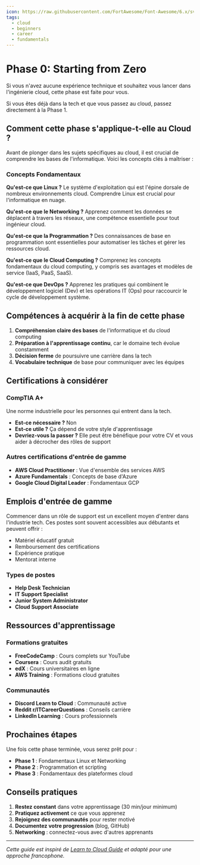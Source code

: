 ```yaml
---
icon: https://raw.githubusercontent.com/FortAwesome/Font-Awesome/6.x/svgs/solid/rocket.svg
tags:
  - cloud
  - beginners
  - career
  - fundamentals
---
```

# Phase 0: Starting from Zero

Si vous n'avez aucune expérience technique et souhaitez vous lancer dans l'ingénierie cloud, cette phase est faite pour vous.

Si vous êtes déjà dans la tech et que vous passez au cloud, passez directement à la Phase 1.

## Comment cette phase s'applique-t-elle au Cloud ?

Avant de plonger dans les sujets spécifiques au cloud, il est crucial de comprendre les bases de l'informatique. Voici les concepts clés à maîtriser :

### Concepts Fondamentaux

**Qu'est-ce que Linux ?**
Le système d'exploitation qui est l'épine dorsale de nombreux environnements cloud. Comprendre Linux est crucial pour l'informatique en nuage.

**Qu'est-ce que le Networking ?**
Apprenez comment les données se déplacent à travers les réseaux, une compétence essentielle pour tout ingénieur cloud.

**Qu'est-ce que la Programmation ?**
Des connaissances de base en programmation sont essentielles pour automatiser les tâches et gérer les ressources cloud.

**Qu'est-ce que le Cloud Computing ?**
Comprenez les concepts fondamentaux du cloud computing, y compris ses avantages et modèles de service (IaaS, PaaS, SaaS).

**Qu'est-ce que DevOps ?**
Apprenez les pratiques qui combinent le développement logiciel (Dev) et les opérations IT (Ops) pour raccourcir le cycle de développement système.

## Compétences à acquérir à la fin de cette phase

1. **Compréhension claire des bases** de l'informatique et du cloud computing
2. **Préparation à l'apprentissage continu**, car le domaine tech évolue constamment
3. **Décision ferme** de poursuivre une carrière dans la tech
4. **Vocabulaire technique** de base pour communiquer avec les équipes

## Certifications à considérer

### CompTIA A+
Une norme industrielle pour les personnes qui entrent dans la tech.

- **Est-ce nécessaire ?** Non
- **Est-ce utile ?** Ça dépend de votre style d'apprentissage
- **Devriez-vous la passer ?** Elle peut être bénéfique pour votre CV et vous aider à décrocher des rôles de support

### Autres certifications d'entrée de gamme
- **AWS Cloud Practitioner** : Vue d'ensemble des services AWS
- **Azure Fundamentals** : Concepts de base d'Azure
- **Google Cloud Digital Leader** : Fondamentaux GCP

## Emplois d'entrée de gamme

Commencer dans un rôle de support est un excellent moyen d'entrer dans l'industrie tech. Ces postes sont souvent accessibles aux débutants et peuvent offrir :

- Matériel éducatif gratuit
- Remboursement des certifications
- Expérience pratique
- Mentorat interne

### Types de postes
- **Help Desk Technician**
- **IT Support Specialist**
- **Junior System Administrator**
- **Cloud Support Associate**

## Ressources d'apprentissage

### Formations gratuites
- **FreeCodeCamp** : Cours complets sur YouTube
- **Coursera** : Cours audit gratuits
- **edX** : Cours universitaires en ligne
- **AWS Training** : Formations cloud gratuites

### Communautés
- **Discord Learn to Cloud** : Communauté active
- **Reddit r/ITCareerQuestions** : Conseils carrière
- **LinkedIn Learning** : Cours professionnels

## Prochaines étapes

Une fois cette phase terminée, vous serez prêt pour :
- **Phase 1** : Fondamentaux Linux et Networking
- **Phase 2** : Programmation et scripting
- **Phase 3** : Fondamentaux des plateformes cloud

## Conseils pratiques

1. **Restez constant** dans votre apprentissage (30 min/jour minimum)
2. **Pratiquez activement** ce que vous apprenez
3. **Rejoignez des communautés** pour rester motivé
4. **Documentez votre progression** (blog, GitHub)
5. **Networking** : connectez-vous avec d'autres apprenants

---

*Cette guide est inspiré de [Learn to Cloud Guide](https://learntocloud.guide/phase0/) et adapté pour une approche francophone.* 